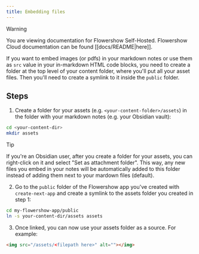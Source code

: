 ```yaml
---
title: Embedding files
---
```


> [!warning]
> You are viewing documentation for Flowershow Self-Hosted. Flowershow Cloud documentation can be found [[docs/README|here]].

If you want to embed images (or pdfs) in your markdown notes or use them as `src` value in your in-markdown HTML code blocks, you need to create a folder at the top level of your content folder, where you'll put all your asset files. Then you'll need to create a symlink to it inside the `public` folder.

## Steps

1. Create a folder for your assets (e.g. `<your-content-folder>/assets`) in the folder with your markdown notes (e.g. your Obsidian vault):

```bash
cd <your-content-dir>
mkdir assets
```

> [!tip]
> If you're an Obsidian user, after you create a folder for your assets, you can right-click on it and select "Set as attachment folder". This way, any new files you embed in your notes will be automatically added to this folder instead of adding them next to your mardown files (default).

2. Go to the `public` folder of the Flowershow app you've created with `create-next-app` and create a symlink to the assets folder you created in step 1:

```bash
cd my-flowershow-app/public
ln -s your-content-dir/assets assets
```

3. Once linked, you can now use your assets folder as a source. For example:

```md
<img src="/assets/<filepath here>" alt=""></img>
```
